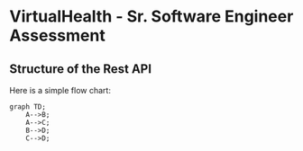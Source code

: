 # VirtualHealth - Sr. Software Engineer Assessment

## Structure of the Rest API

Here is a simple flow chart:

```mermaid
graph TD;
    A-->B;
    A-->C;
    B-->D;
    C-->D;
```